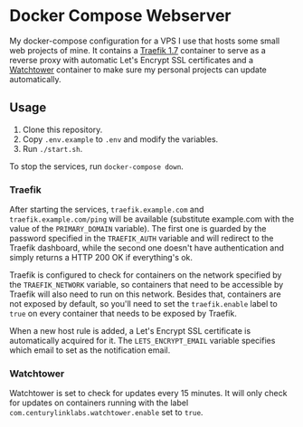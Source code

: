 # Docker Compose Webserver

My docker-compose configuration for a VPS I use that hosts some small web projects of mine. It contains a [Traefik 1.7](https://traefik.io/) container to serve as a reverse proxy with automatic Let's Encrypt SSL certificates and a [Watchtower](https://github.com/v2tec/watchtower) container to make sure my personal projects can update automatically.

## Usage

1. Clone this repository.
2. Copy `.env.example` to `.env` and modify the variables.
3. Run `./start.sh`.

To stop the services, run `docker-compose down`.

### Traefik

After starting the services, `traefik.example.com` and `traefik.example.com/ping` will be available (substitute example.com with the value of the `PRIMARY_DOMAIN` variable). The first one is guarded by the password specified in the `TRAEFIK_AUTH` variable and will redirect to the Traefik dashboard, while the second one doesn't have authentication and simply returns a HTTP 200 OK if everything's ok.

Traefik is configured to check for containers on the network specified by the `TRAEFIK_NETWORK` variable, so containers that need to be accessible by Traefik will also need to run on this network. Besides that, containers are not exposed by default, so you'll need to set the `traefik.enable` label to `true` on every container that needs to be exposed by Traefik.

When a new host rule is added, a Let's Encrypt SSL certificate is automatically acquired for it. The `LETS_ENCRYPT_EMAIL` variable specifies which email to set as the notification email.

### Watchtower

Watchtower is set to check for updates every 15 minutes. It will only check for updates on containers running with the label `com.centurylinklabs.watchtower.enable` set to `true`.
